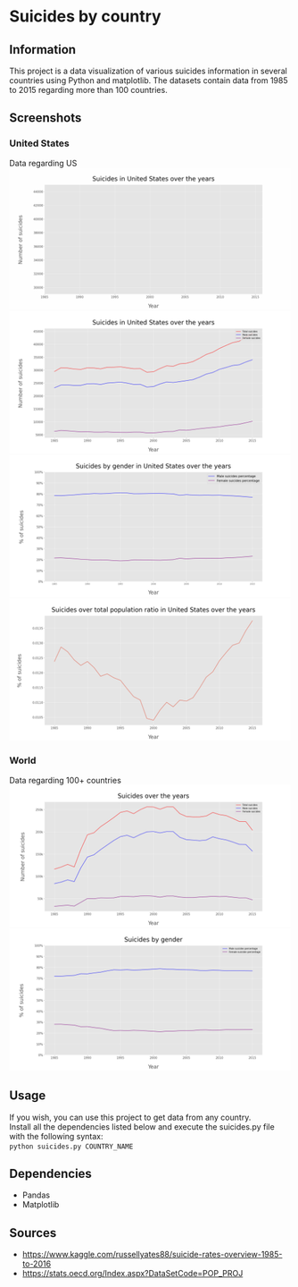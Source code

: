 # Suicides by country

## Information
This project is a data visualization of various suicides information in several countries using Python and matplotlib.
The datasets contain data from 1985 to 2015 regarding more than 100 countries.

## Screenshots
### United States
Data regarding US
![](images/usanimated.gif)
![](images/us1.png)
![](images/us2.png)
![](images/us3.png)

### World
Data regarding 100+ countries
![](images/world1.png)
![](images/world2.png)

## Usage
If you wish, you can use this project to get data from any country.\
Install all the dependencies listed below and execute the suicides.py file with the following syntax:\
```python suicides.py COUNTRY_NAME```

## Dependencies
- Pandas
- Matplotlib

## Sources
- https://www.kaggle.com/russellyates88/suicide-rates-overview-1985-to-2016
- https://stats.oecd.org/Index.aspx?DataSetCode=POP_PROJ
